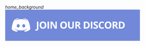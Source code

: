 _home_background_
[![join_discord.png](./../../../media/home/join_discord.png)](https://rpgpowerforge.com/)